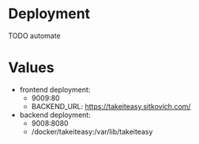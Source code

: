 # Deployment

TODO automate

# Values
- frontend deployment:
  - 9009:80
  - BACKEND_URL: https://takeiteasy.sitkovich.com/
- backend deployment:
  - 9008:8080
  - /docker/takeiteasy:/var/lib/takeiteasy